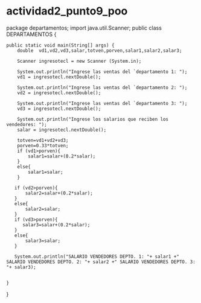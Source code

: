 # actividad2_punto9_poo
package departamentos;
import java.util.Scanner;
public class DEPARTAMENTOS {

    public static void main(String[] args) {
        double  vd1,vd2,vd3,salar,totven,porven,salar1,salar2,salar3;
        
        Scanner ingresotecl = new Scanner (System.in);
       
        System.out.println("Ingrese las ventas del `departamento 1: ");
        vd1 = ingresotecl.nextDouble();
        
        System.out.println("Ingrese las ventas del `departamento 2: ");
        vd2 = ingresotecl.nextDouble();
        
        System.out.println("Ingrese las ventas del `departamento 3: ");
        vd3 = ingresotecl.nextDouble();
        
        System.out.println("Ingrese los salarios que reciben los vendedores: ");
        salar = ingresotecl.nextDouble();
        
        totven=vd1+vd2+vd3;
        porven=0.33*totven;
        if (vd1>porven){
            salar1=salar+(0.2*salar);
        }
        else{
            salar1=salar;
        }
        
       if (vd2>porven){
           salar2=salar+(0.2*salar);
       }
       else{
           salar2=salar;
       }
       if (vd3>porven){
          salar3=salar+(0.2*salar); 
       }
       else{
           salar3=salar;
       }
       
       System.out.println("SALARIO VENDEDORES DEPTO. 1: "+ salar1 +" SALARIO VENDEDORES DEPTO. 2: "+ salar2 +" SALARIO VENDEDORES DEPTO. 3: "+ salar3);
        
        
    }
    
}
